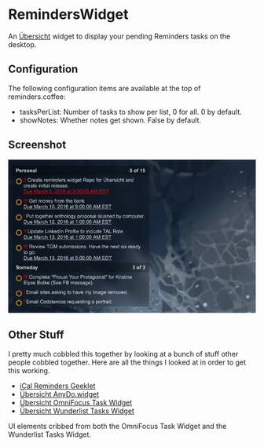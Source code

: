# RemindersWidget

An [Übersicht](http://tracesof.net/uebersicht/) widget to display your pending
Reminders tasks on the desktop.

## Configuration

The following configuration items are available at the top of reminders.coffee:

* tasksPerList: Number of tasks to show per list, 0 for all. 0 by default.
* showNotes: Whether notes get shown. False by default.

## Screenshot

![Screenshot of the widget](/screenshot.png?raw=true)

## Other Stuff

I pretty much cobbled this together by looking at a bunch of stuff other people
cobbled together. Here are all the things I looked at in order to get this working.

* [iCal Reminders Geeklet](http://www.macosxtips.co.uk/geeklets/productivity/ical-reminders/)
* [Übersicht AnyDo.widget](http://tracesof.net/uebersicht-widgets/#anydo)
* [Übersicht OmniFocus Task Widget](http://tracesof.net/uebersicht-widgets/#omnifocus-widget)
* [Übersicht Wunderlist Tasks Widget](http://tracesof.net/uebersicht-widgets/#wunderlist-tasks)

UI elements cribbed from both the OmniFocus Task Widget and the Wunderlist Tasks Widget.
